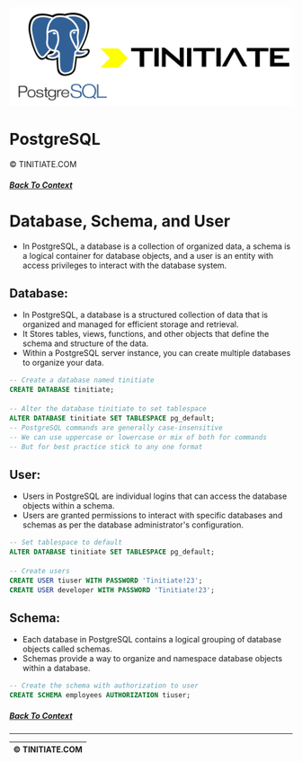 ![PostgreSQL Tinitiate Image](postgresql_tinitiate.png)

# PostgreSQL
&copy; TINITIATE.COM

##### [Back To Context](./README.md)

# Database, Schema, and User
* In PostgreSQL, a database is a collection of organized data, a schema is a logical container for database objects, and a user is an entity with access privileges to interact with the database system.
## Database:
* In PostgreSQL, a database is a structured collection of data that is organized and managed for efficient storage and retrieval.
* It Stores tables, views, functions, and other objects that define the schema and structure of the data.
* Within a PostgreSQL server instance, you can create multiple databases to organize your data.
```sql
-- Create a database named tinitiate
CREATE DATABASE tinitiate;

-- Alter the database tinitiate to set tablespace
ALTER DATABASE tinitiate SET TABLESPACE pg_default;
-- PostgreSQL commands are generally case-insensitive
-- We can use uppercase or lowercase or mix of both for commands
-- But for best practice stick to any one format
```  
## User:
* Users in PostgreSQL are individual logins that can access the database objects within a schema.
* Users are granted permissions to interact with specific databases and schemas as per the database administrator's configuration.
```sql
-- Set tablespace to default
ALTER DATABASE tinitiate SET TABLESPACE pg_default; 

-- Create users
CREATE USER tiuser WITH PASSWORD 'Tinitiate!23';
CREATE USER developer WITH PASSWORD 'Tinitiate!23';
```
## Schema:
* Each database in PostgreSQL contains a logical grouping of database objects called schemas.
* Schemas provide a way to organize and namespace database objects within a database.
```sql
-- Create the schema with authorization to user
CREATE SCHEMA employees AUTHORIZATION tiuser;
```

##### [Back To Context](./README.md)
***
| &copy; TINITIATE.COM |
|----------------------|